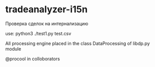 # tradeanalyzer-i15n
Проверка сделок на интернализацию 

use:
    python3 ./test1.py test.csv

All processing engine placed in the class DataProcessing of libdp.py module

@procool in colloborators
